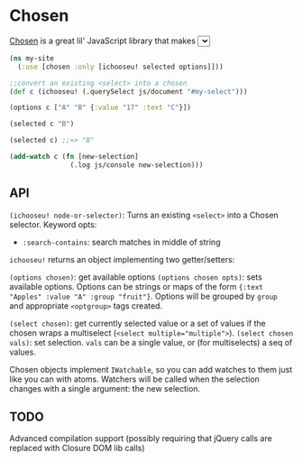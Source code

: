 Chosen
======
[Chosen](http://harvesthq.github.com/chosen/) is a great lil' JavaScript library that makes <select> boxes friendly.
This is a ClojureScript interface.

```clojure
(ns my-site
  (:use [chosen :only [ichooseu! selected options]]))

;;convert an existing <select> into a chosen
(def c (ichooseu! (.querySelect js/document "#my-select")))

(options c ["A" "B" {:value "17" :text "C"}])

(selected c "B")

(selected c) ;;=> "B"

(add-watch c (fn [new-selection]
               (.log js/console new-selection)))
```


API
---
`(ichooseu! node-or-selector)`: Turns an existing `<select>` into a Chosen selector.
Keyword opts:

+ `:search-contains`: search matches in middle of string

`ichooseu!` returns an object implementing two getter/setters:

`(options chosen)`: get available options 
`(options chosen opts)`: sets available options. 
Options can be strings or maps of the form `{:text "Apples" :value "A" :group "fruit"}`.
Options will be grouped by `group` and appropriate `<optgroup>` tags created.

`(select chosen)`: get currently selected value or a set of values if the chosen wraps a multiselect (`<select multiple="multiple">`).
`(select chosen vals)`: set selection.
`vals` can be a single value, or (for multiselects) a seq of values.

Chosen objects implement `IWatchable`, so you can add watches to them just like you can with atoms.
Watchers will be called when the selection changes with a single argument: the new selection.


TODO
----
Advanced compilation support (possibly requiring that jQuery calls are replaced with Closure DOM lib calls)
